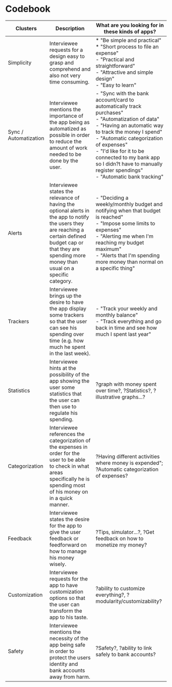 # Codebook
|Clusters   |Description                 |What are you looking for in these kinds of apps?|
|-----------|----------------------------|------------------------------------------------|
|Simplicity |Interviewee requests for a design easy to grasp and comprehend and also not very time consuming.|* "Be simple and practical" <br> * "Short process to file an expense" <br> - "Practical and straightforward"  <br> - "Attractive and simple design" <br> - "Easy to learn"|
|Sync / Automatization|Interviewee mentions the importance of the app being as automatized as possible in order to reduce the amount of work needed to be done by the user.|- "Sync with the bank account/card to automatically track purchases"<br> - "Automatization of data" <br> - "Having an automatic way to track the money I spend" <br> - "Automatic categorization of expenses" <br> - "I'd like for it to be connected to my bank app so I didn?t have to manually register spendings"<br> - "Automatic bank tracking"|
|Alerts     |Interviewee states the relevance of having the optional alerts in the app to notify the users they are reaching a certain defined budget cap or that they are spending more money than usual on a specific category. |- "Deciding a weekly/monthly budget and notifying when that budget is reached"<br> - "Impose some limits to expenses"<br> - "Alerting me when I'm reaching my budget maximum"<br> - "Alerts that I'm spending more money than normal on a specific thing"|
|Trackers   |Interviewee brings up the desire to have the app display some trackers so that the user can see his spending over time (e.g. how much he spent in the last week).|- "Track your weekly and monthly balance"<br> - "Track everything and go back in time and see how much I spent last year"|
|Statistics |Interviewee hints at the possibility of the app showing the user some statistics that the user can then use to regulate his spending.|?graph with money spent over time?, ?Statistics?, ?illustrative graphs...?|
|Categorization|Interviewee references the categorization of the expenses in order for the user to be able to check in what areas specifically he is spending most of his money on in a quick manner.|?Having different activities where money is expended"; ?Automatic categorization of expenses?|
|Feedback   |Interviewee states the desire for the app to give the user feedback or feedforward on how to manage his money wisely.|?Tips, simulator...?, ?Get feedback on how to monetize my money?|
|Customization|Interviewee requests for the app to have customization options so that the user can transform the app to his taste.|?ability to customize everything?, ?modularity/customizability?|
|Safety     |Interviewee mentions the necessity of the app being safe in order to protect the users identity and bank accounts away from harm.|?Safety?, ?ability to link safely to bank accounts?|
